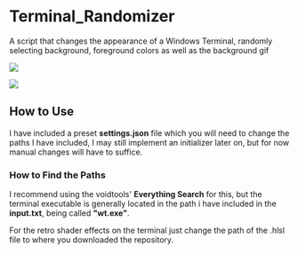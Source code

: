 # Terminal_Randomizer
A script that changes the appearance of a Windows Terminal, randomly selecting background, foreground colors as well as the background gif

![](https://github.com/Terminal_Randomizer/reamde_assets/hello_there.gif)

![](https://github.com/Terminal_Randomizer/reamde_assets/general_kenobi.gif)


## How to Use
I have included a preset **settings.json** file which you will need to change the paths I have included, I may still implement an initializer later on, but for now manual changes will have to suffice.

### How to Find the Paths
I recommend using the voidtools' **Everything Search** for this, but the terminal executable is generally located in the path i have included in the **input.txt**, being called **"wt.exe"**.

For the retro shader effects on the terminal just change the path of the .hlsl file to where you downloaded the repository.

